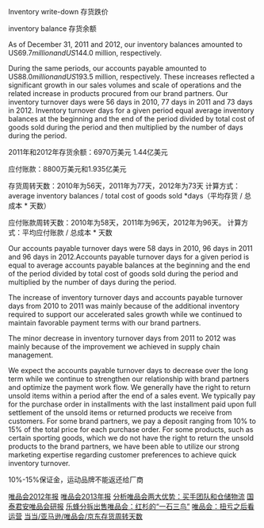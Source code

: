 Inventory write-down  存货跌价

inventory balance 存货余额


As of December 31, 2011 and 2012, our inventory balances amounted to US$69.7 million and US$144.0 million, respectively. 


During the same
periods, our accounts payable amounted to US$88.0 million and US$193.5 million, respectively. These increases reflected a significant growth in our
sales volumes and scale of operations and the related increase in products procured from our brand partners. Our inventory turnover days were 56 days
in 2010, 77 days in 2011 and 73 days in 2012. Inventory turnover days for a given period equal average inventory balances at the beginning and the end
of the period divided by total cost of goods sold during the period and then multiplied by the number of days during the period.

2011年和2012年存货余额：6970万美元   1.44亿美元

应付账款：8800万美元和1.935亿美元

存货周转天数：2010年为56天，2011年为77天，2012年为73天
计算方式：average inventory balances /  total cost of goods sold *days（平均存货  / 总成本 * 天数）

应付账款周转天数：2010年为58天，2011年为96天，2012年为96天。
计算方式：平均应付账款 / 总成本 * 天数  


 Our accounts payable
turnover days were 58 days in 2010, 96 days in 2011 and 96 days in 2012.Accounts payable turnover days for a given period is equal to average
accounts payable balances at the beginning and the end of the period divided by total cost of goods sold during the period and multiplied by the number
of days during the period. 

The increase of inventory turnover days and accounts payable turnover days from 2010 to 2011 was mainly because of the
additional inventory required to support our accelerated sales growth while we continued to maintain favorable payment terms with our brand partners.

The minor decrease in inventory turnover days from 2011 to 2012 was mainly because of the improvement we achieved in supply chain management.


We expect the accounts payable turnover days to decrease over the long term while we continue to strengthen our relationship with brand partners and
optimize the payment work flow. We generally have the right to return unsold items within a period after the end of a sales event. We typically pay for
the purchase order in installments with the last installment paid upon full settlement of the unsold items or returned products we receive from customers.
For some brand partners, we pay a deposit ranging from 10% to 15% of the total price for each purchase order. For some products, such as certain
sporting goods, which we do not have the right to return the unsold products to the brand partners, we have been able to utilize our strong marketing
expertise regarding customer preferences to achieve quick inventory turnover.


10%-15%保证金，运动品牌不能返还给厂商

[唯品会2012年报](http://media.corporate-ir.net/Media_Files/IROL/25/250900/VipshopHoldingsLtd_20F_20130410.pdf)
[唯品会2013年报](http://media.corporate-ir.net/Media_Files/IROL/25/250900/VipshopHoldingsLtd_20F_20140425[1].pdf)
[分析唯品会两大优势：买手团队和仓储物流](http://www.linkshop.com.cn/web/archives/2014/294688.shtml)
[国泰君安唯品会研报](http://www.wisburg.com/wp-content/uploads/2014/09/%E5%9B%BD%E6%B3%B0%E5%90%9B%E5%AE%89-%E6%89%B9%E5%8F%91%E9%9B%B6%E5%94%AE%E4%B8%9A-%E8%81%9A%E7%BE%8E%E4%BC%98%E5%93%81%E7%B3%BB%E5%88%97%E7%A0%94%E7%A9%B6%E4%B9%8B%E4%B8%80%EF%BC%9A%E8%81%9A%E7%BE%8E%E4%BC%98%E5%93%81-%E5%8C%96%E5%A6%86%E5%93%81%E9%A2%86%E5%9F%9F%E7%9A%84%E5%94%AF%E5%93%81%E4%BC%9A.pdf)
[乐蜂分拆出售唯品会：红杉的“一石三鸟”](http://zhaonan.baijia.baidu.com/article/4420)
[唯品会：扭亏之后看运营](http://www.huxiu.com/article/9315/1.html)
[当当/亚马逊/唯品会/京东存货周转天数](http://www.100ec.cn/detail--6095660.html)

